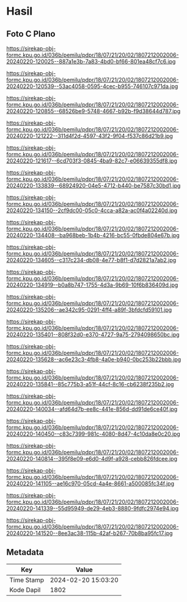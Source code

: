 # Hasil

## Foto C Plano

https://sirekap-obj-formc.kpu.go.id/036b/pemilu/pdpr/18/07/21/20/02/1807212002006-20240220-120025--887a1e3b-7a83-4bd0-bf66-801ea48cf7c6.jpg

https://sirekap-obj-formc.kpu.go.id/036b/pemilu/pdpr/18/07/21/20/02/1807212002006-20240220-120539--53ac4058-0595-4cec-b955-746107c971da.jpg

https://sirekap-obj-formc.kpu.go.id/036b/pemilu/pdpr/18/07/21/20/02/1807212002006-20240220-120855--68526be9-5748-4667-b92b-f9d38644d787.jpg

https://sirekap-obj-formc.kpu.go.id/036b/pemilu/pdpr/18/07/21/20/02/1807212002006-20240220-121222--311d4f2d-4597-43f2-9f04-f537c86d21b9.jpg

https://sirekap-obj-formc.kpu.go.id/036b/pemilu/pdpr/18/07/21/20/02/1807212002006-20240220-121617--6cd703f3-0845-4ba9-82c7-e06639355df8.jpg

https://sirekap-obj-formc.kpu.go.id/036b/pemilu/pdpr/18/07/21/20/02/1807212002006-20240220-133839--68924920-04e5-4712-b440-be7587c30bd1.jpg

https://sirekap-obj-formc.kpu.go.id/036b/pemilu/pdpr/18/07/21/20/02/1807212002006-20240220-134150--2cf9dc00-05c0-4cca-a82a-ac0f4a02240d.jpg

https://sirekap-obj-formc.kpu.go.id/036b/pemilu/pdpr/18/07/21/20/02/1807212002006-20240220-134408--ba968beb-1b4b-4216-bc55-0fbde804e67b.jpg

https://sirekap-obj-formc.kpu.go.id/036b/pemilu/pdpr/18/07/21/20/02/1807212002006-20240220-134605--c317c234-db08-4e77-b8f1-d7d2821a7ab2.jpg

https://sirekap-obj-formc.kpu.go.id/036b/pemilu/pdpr/18/07/21/20/02/1807212002006-20240220-134919--b0a8b747-1755-4d3a-9b69-10f6b836409d.jpg

https://sirekap-obj-formc.kpu.go.id/036b/pemilu/pdpr/18/07/21/20/02/1807212002006-20240220-135206--ae342c95-0291-4ff4-a89f-3bfdcfd59101.jpg

https://sirekap-obj-formc.kpu.go.id/036b/pemilu/pdpr/18/07/21/20/02/1807212002006-20240220-135401--808f32d0-e370-4727-9a75-2794098650bc.jpg

https://sirekap-obj-formc.kpu.go.id/036b/pemilu/pdpr/18/07/21/20/02/1807212002006-20240220-135628--ac6e23c3-4fb8-4a0e-b940-0bc253b22bbb.jpg

https://sirekap-obj-formc.kpu.go.id/036b/pemilu/pdpr/18/07/21/20/02/1807212002006-20240220-135841--85c775b3-a51f-44cf-8c16-cb6238f235b2.jpg

https://sirekap-obj-formc.kpu.go.id/036b/pemilu/pdpr/18/07/21/20/02/1807212002006-20240220-140034--afd64d7b-ee8c-441e-856d-dd91de6ce40f.jpg

https://sirekap-obj-formc.kpu.go.id/036b/pemilu/pdpr/18/07/21/20/02/1807212002006-20240220-140450--c83c7399-981c-4080-8d47-4c10da8e0c20.jpg

https://sirekap-obj-formc.kpu.go.id/036b/pemilu/pdpr/18/07/21/20/02/1807212002006-20240220-140814--395f8e09-e6d0-4d9f-a928-cebb826fdcee.jpg

https://sirekap-obj-formc.kpu.go.id/036b/pemilu/pdpr/18/07/21/20/02/1807212002006-20240220-141105--ae16c970-05cd-4a4e-8661-a500085fc34f.jpg

https://sirekap-obj-formc.kpu.go.id/036b/pemilu/pdpr/18/07/21/20/02/1807212002006-20240220-141339--55d95949-de29-4eb3-8880-9fdfc2974e94.jpg

https://sirekap-obj-formc.kpu.go.id/036b/pemilu/pdpr/18/07/21/20/02/1807212002006-20240220-141520--8ee3ac38-115b-42af-b267-70b8ba95fc17.jpg


## Metadata

| Key        | Value               |
| ---------- | ------------------- |
| Time Stamp | 2024-02-20 15:03:20 |
| Kode Dapil | 1802                |



